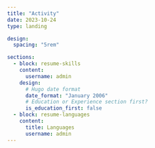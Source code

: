 ```yaml
---
title: "Activity"
date: 2023-10-24
type: landing

design:
  spacing: "5rem"

sections:
  - block: resume-skills
    content:
      username: admin
    design:
      # Hugo date format
      date_format: "January 2006"
      # Education or Experience section first?
      is_education_first: false
  - block: resume-languages
    content:
      title: Languages
      username: admin
---
```

